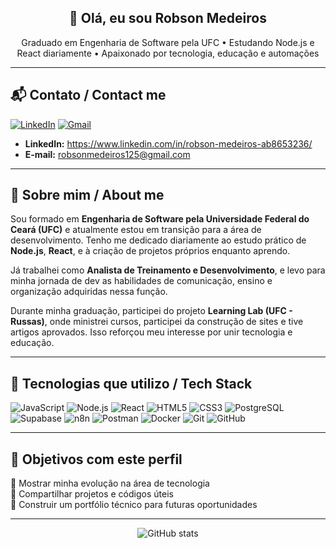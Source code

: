 <h2 align="center">👋 Olá, eu sou Robson Medeiros</h2>

<p align="center">
Graduado em Engenharia de Software pela UFC • Estudando Node.js e React diariamente • Apaixonado por tecnologia, educação e automações
</p>

---

## 📬 Contato / Contact me

[![LinkedIn](https://img.shields.io/badge/-LinkedIn-0e76a8?style=for-the-badge&logo=linkedin&logoColor=white)]([https://www.linkedin.com/seu-link-aqui](https://www.linkedin.com/in/robson-medeiros-ab8653236/))
[![Gmail](https://img.shields.io/badge/-Gmail-red?style=for-the-badge&logo=gmail&logoColor=white)](mailto:robsonmedeiros125@gmail.com)

- **LinkedIn:** https://www.linkedin.com/in/robson-medeiros-ab8653236/
- **E-mail:** robsonmedeiros125@gmail.com

---

## 🧠 Sobre mim / About me

Sou formado em **Engenharia de Software pela Universidade Federal do Ceará (UFC)** e atualmente estou em transição para a área de desenvolvimento. Tenho me dedicado diariamente ao estudo prático de **Node.js**, **React**, e à criação de projetos próprios enquanto aprendo.

Já trabalhei como **Analista de Treinamento e Desenvolvimento**, e levo para minha jornada de dev as habilidades de comunicação, ensino e organização adquiridas nessa função.

Durante minha graduação, participei do projeto **Learning Lab (UFC - Russas)**, onde ministrei cursos, participei da construção de sites e tive artigos aprovados. Isso reforçou meu interesse por unir tecnologia e educação.

---

## 🧰 Tecnologias que utilizo / Tech Stack

![JavaScript](https://img.shields.io/badge/JavaScript-F7DF1E?style=for-the-badge&logo=javascript&logoColor=black)
![Node.js](https://img.shields.io/badge/Node.js-339933?style=for-the-badge&logo=nodedotjs&logoColor=white)
![React](https://img.shields.io/badge/React-20232A?style=for-the-badge&logo=react&logoColor=61DAFB)
![HTML5](https://img.shields.io/badge/HTML5-E34F26?style=for-the-badge&logo=html5&logoColor=white)
![CSS3](https://img.shields.io/badge/CSS3-1572B6?style=for-the-badge&logo=css3&logoColor=white)
![PostgreSQL](https://img.shields.io/badge/PostgreSQL-336791?style=for-the-badge&logo=postgresql&logoColor=white)
![Supabase](https://img.shields.io/badge/Supabase-3ECF8E?style=for-the-badge&logo=supabase&logoColor=white)
![n8n](https://img.shields.io/badge/n8n-F03D4D?style=for-the-badge&logo=n8n&logoColor=white)
![Postman](https://img.shields.io/badge/Postman-FF6C37?style=for-the-badge&logo=postman&logoColor=white)
![Docker](https://img.shields.io/badge/Docker-2496ED?style=for-the-badge&logo=docker&logoColor=white)
![Git](https://img.shields.io/badge/Git-F05032?style=for-the-badge&logo=git&logoColor=white)
![GitHub](https://img.shields.io/badge/GitHub-181717?style=for-the-badge&logo=github&logoColor=white)

---

## 📌 Objetivos com este perfil

🔹 Mostrar minha evolução na área de tecnologia  
🔹 Compartilhar projetos e códigos úteis  
🔹 Construir um portfólio técnico para futuras oportunidades

---

<p align="center">
  <img src="https://github-readme-stats.vercel.app/api?username=robsonmedeiros&show_icons=true&theme=radical" alt="GitHub stats" />
</p>
